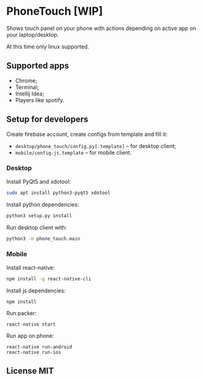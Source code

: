 # PhoneTouch [WIP]

Shows touch panel on your phone with actions depending on active app on your laptop/desktop.

At this time only linux supported.

## Supported apps

* Chrome;
* Terminal;
* Intellij Idea;
* Players like spotify.

## Setup for developers

Create firebase account, create configs from template and fill it:

* `desktop/phone_touch/config.py[.template]` &ndash; for desktop client;
* `mobile/config.js.template` &ndash; for mobile client.

### Desktop

Install PyQt5 and xdotool:

```bash
sudo apt install python3-pyqt5 xdotool
```
Install python dependencies:

```bash
python3 setup.py install
```
Run desktop client with:

```bash
python3 -m phone_touch.main
```

### Mobile

Install react-native:

```bash
npm install -g react-native-cli
```
Install js dependencies:

```
npm install
```
Run packer:

```
react-native start
```

Run app on phone:

```
react-native run-android
react-native run-ios
```

## License MIT
